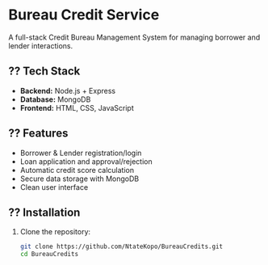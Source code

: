 # Bureau Credit Service

A full-stack Credit Bureau Management System for managing borrower and lender interactions.

## ?? Tech Stack
- **Backend:** Node.js + Express
- **Database:** MongoDB
- **Frontend:** HTML, CSS, JavaScript

## ?? Features
- Borrower & Lender registration/login
- Loan application and approval/rejection
- Automatic credit score calculation
- Secure data storage with MongoDB
- Clean user interface

## ?? Installation

1. Clone the repository:
   ```bash
   git clone https://github.com/NtateKopo/BureauCredits.git
   cd BureauCredits
